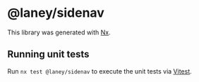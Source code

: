 # @laney/sidenav

This library was generated with [Nx](https://nx.dev).

## Running unit tests

Run `nx test @laney/sidenav` to execute the unit tests via [Vitest](https://vitest.dev/).
